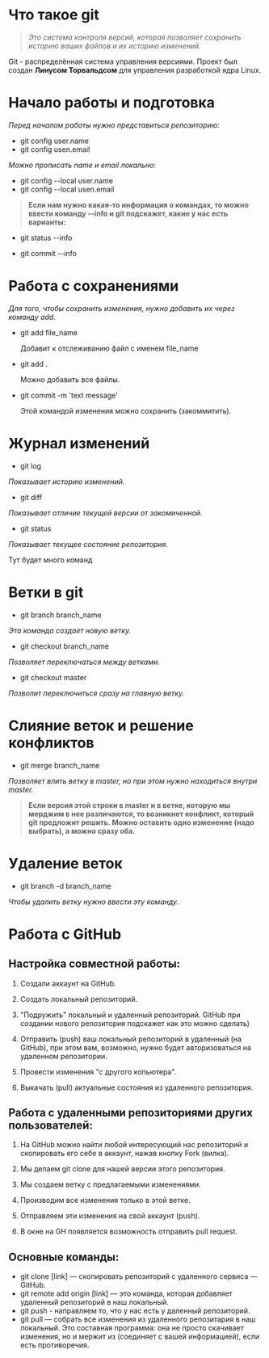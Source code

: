 # Что такое git

> *Это система контроля версий, которая позволяет сохранить историю ваших файлов и их историю изменений.*

Git - распределённая система управления версиями. Проект был создан **Линусом Торвальдсом** для управления разработкой ядра Linux. 

# Начало работы и подготовка 

*Перед началом работы нужно представиться репозиторию:*
* git config user.name
* git config usen.email

*Можно прописать name и email локально:*
* git config --local user.name
* git config --local usen.email

>**Если нам нужно какая-то информация о командах, то можно ввести команду --info и git подскажет, какие у нас есть варианты:**

* git status --info

* git commit --info

# Работа с сохранениями

*Для того, чтобы сохранить изменения, нужно добавить их через команду add.*

* git add file_name

    Добавит к отслеживанию файл с именем file_name

* git add .

    Можно добавить все файлы. 

* git commit -m 'text message'

    Этой командой изменения можно сохранить (закоммитить).

# Журнал изменений

* git log

*Показывает историю изменений.*

* git diff

*Показывает отличие текущей версии от закомиченной.*

* git status

*Показывает текущее состояние репозитория.*

Тут будет много команд

# Ветки в git 

* git branch branch_name

*Эта команда создает новую ветку.*

* git checkout branch_name

*Позволяет переключаться между ветками.*

* git checkout master

*Позволит переключиться сразу на главную ветку.*

# Слияние веток и решение конфликтов 

* git merge branch_name

*Позволяет влить ветку в master, но при этом нужно находиться внутри master.* 

> **Если версия этой строки в master и в ветке, которую мы мерджим в нее различаются, то возникнет конфликт, который git предложит решить. Можно оставить одно изменение (надо выбрать), а можно сразу оба.**

# Удаление веток

* git branch -d branch_name

*Чтобы удалить ветку нужно ввести эту команду.*

# Работа с GitHub

## Настройка совместной работы:

1. Создали аккаунт на GitHub.

2. Создать локальный репозиторий.

3. "Подружить" локальный и удаленный репозиторий. GitHub при создании нового репозитория подскажет как это можно сделать)

4. Отправить (push) ваш локальный репозиторий в удаленный (на GitHub), при этом вам, возможно, нужно будет авторизоваться на удаленном репозитории.

5. Провести изменения "с другого копьютера".

6. Выкачать (pull) актуальные состояния из удаленного репозитория.

## Работа с удаленными репозиториями других пользователей: 

1. На GitHub можно найти любой интересующий нас репозиторий и скопировать его себе в аккаунт, нажав кнопку Fork (вилка). 

2. Мы делаем git clone для нашей версии этого репозитория. 

3. Мы создаем ветку с предлагаемыми изменениями. 

4. Производим все изменения только в этой ветке. 

5. Отправляем эти изменения на свой аккаунт (push). 

6. В окне на GH появляется возможность отправить pull request.

## Основные команды: 

* git clone [link] — скопировать репозиторий с удаленного сервиса — GitHub.  
* git remote add origin [link] — это команда, которая добавляет удаленный репозиторий в наш локальный. 
* git push - направляем то, что у нас есть у даленный репозиторий.
* git pull — собрать все изменения из удаленного репозитария в наш локальный. Это составная программа: она не просто скачивает изменения, но и мержит из (соединяет с вашей информацией), если есть противоречия. 
